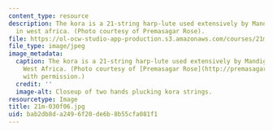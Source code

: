 ```yaml
---
content_type: resource
description: The kora is a 21-string harp-lute used extensively by Mandigo peoples
  in west africa. (Photo courtesy of Premasagar Rose).
file: https://ol-ocw-studio-app-production.s3.amazonaws.com/courses/21m-030-introduction-to-world-music-fall-2006/bab2db8da2496f20de6b8b55cfa081f1_21m-030f06.jpg
file_type: image/jpeg
image_metadata:
  caption: The kora is a 21-string harp-lute used extensively by Mandigo peoples in
    West Africa. (Photo courtesy of [Premasagar Rose](http://premasagar.com/). Used
    with permission.)
  credit: ''
  image-alt: Closeup of two hands plucking kora strings.
resourcetype: Image
title: 21m-030f06.jpg
uid: bab2db8d-a249-6f20-de6b-8b55cfa081f1
---
```

